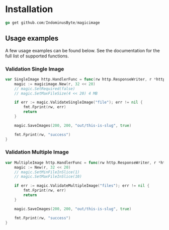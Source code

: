 # Installation
```go
go get github.com/IndominusByte/magicimage
```

## Usage examples

A few usage examples can be found below. See the documentation for the full list of supported functions.

### Validation Single Image
```go
var SingleImage http.HandlerFunc = func(rw http.ResponseWriter, r *http.Request) {
	magic := magicimage.New(r, 32 << 20)
    // magic.SetRequired(false)
    // magic.SetMaxFileSize(4 << 20) 4 MB

	if err := magic.ValidateSingleImage("file"); err != nil {
		fmt.Fprint(rw, err)
		return
	}

    magic.SaveImages(200, 200, "out/this-is-slug", true)

	fmt.Fprint(rw, "success")
}
```

### Validation Multiple Image
```go
var MultipleImage http.HandlerFunc = func(rw http.ResponseWriter, r *http.Request) {
	magic := New(r, 32 << 20)
	// magic.SetMinFileInSlice(1)
	// magic.SetMaxFileInSlice(10)

	if err := magic.ValidateMultipleImage("files"); err != nil {
		fmt.Fprint(rw, err)
		return
	}

    magic.SaveImages(200, 200, "out/this-is-slug", true)

	fmt.Fprint(rw, "success")
}
```
